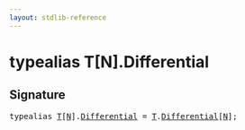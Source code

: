 ```yaml
---
layout: stdlib-reference
---
```


# typealias T\[N\]\.Differential

## Signature

<pre>
<span class='code_keyword'>typealias</span> <a href="../types/array-0/index.html#typeparam-T" class="code_type">T</a>[<a href="../types/array-0/index.html#decl-N" class="code_var">N</a>].<a href="differential-0.html" class="code_type">Differential</a> = <a href="../types/array-0/index.html#typeparam-T" class="code_type">T</a>.<a href="differential-0.html" class="code_type">Differential</a>[<a href="../types/array-0/index.html#decl-N" class="code_var">N</a>];
</pre>


